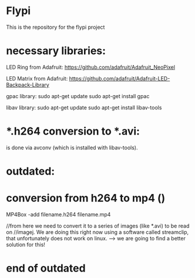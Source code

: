 # Flypi
This is the repository for the flypi project

# necessary libraries:

LED Ring from Adafruit:
https://github.com/adafruit/Adafruit_NeoPixel

LED Matrix from Adafruit:
https://github.com/adafruit/Adafruit-LED-Backpack-Library


gpac library:
sudo apt-get update
sudo apt-get install gpac

libav library:
sudo apt-get update
sudo apt-get install libav-tools

# *.h264 conversion to *.avi:
is done via avconv (which is installed with libav-tools).

# outdated:
# conversion from h264 to mp4 ()
MP4Box -add filename.h264 filename.mp4

//from here we need to convert it to a series of images (like *.avi) to be read on 
//imagej. We are doing this right now using a software called streamclip, that unfortunately does not work on linux. --> we are going to find a better solution for this!
# end of outdated
